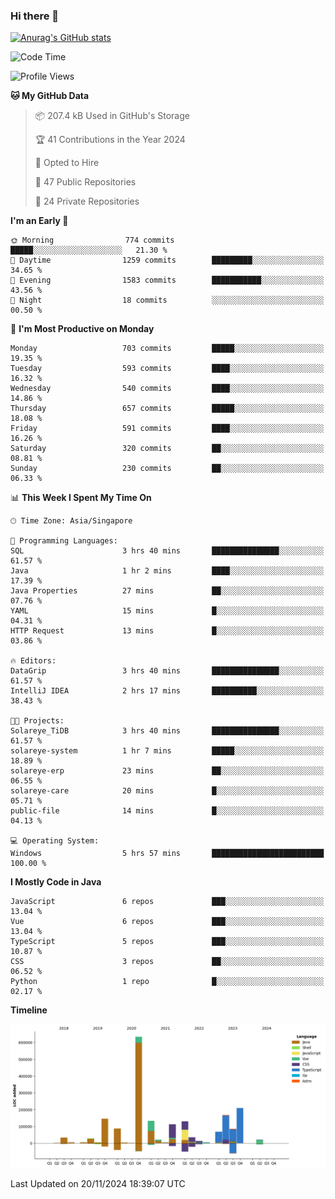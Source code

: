 ### Hi there 👋

[![Anurag's GitHub stats](https://github-readme-stats.vercel.app/api?username=xiumu2017&show_icons=true&theme=radical)](https://github.com/anuraghazra/github-readme-stats)

<!--
**xiumu2017/xiumu2017** is a ✨ _special_ ✨ repository because its `README.md` (this file) appears on your GitHub profile.

Here are some ideas to get you started:

- 🔭 I’m currently working on ...
- 🌱 I’m currently learning ...
- 👯 I’m looking to collaborate on ...
- 🤔 I’m looking for help with ...
- 💬 Ask me about ...
- 📫 How to reach me: ...
- 😄 Pronouns: ...
- ⚡ Fun fact: ...
-->

<!--START_SECTION:waka-->
![Code Time](http://img.shields.io/badge/Code%20Time-2%2C482%20hrs%2026%20mins-blue)

![Profile Views](http://img.shields.io/badge/Profile%20Views-0-blue)

**🐱 My GitHub Data** 

> 📦 207.4 kB Used in GitHub's Storage 
 > 
> 🏆 41 Contributions in the Year 2024
 > 
> 💼 Opted to Hire
 > 
> 📜 47 Public Repositories 
 > 
> 🔑 24 Private Repositories 
 > 
**I'm an Early 🐤** 

```text
🌞 Morning                774 commits         █████░░░░░░░░░░░░░░░░░░░░   21.30 % 
🌆 Daytime                1259 commits        █████████░░░░░░░░░░░░░░░░   34.65 % 
🌃 Evening                1583 commits        ███████████░░░░░░░░░░░░░░   43.56 % 
🌙 Night                  18 commits          ░░░░░░░░░░░░░░░░░░░░░░░░░   00.50 % 
```
📅 **I'm Most Productive on Monday** 

```text
Monday                   703 commits         █████░░░░░░░░░░░░░░░░░░░░   19.35 % 
Tuesday                  593 commits         ████░░░░░░░░░░░░░░░░░░░░░   16.32 % 
Wednesday                540 commits         ████░░░░░░░░░░░░░░░░░░░░░   14.86 % 
Thursday                 657 commits         █████░░░░░░░░░░░░░░░░░░░░   18.08 % 
Friday                   591 commits         ████░░░░░░░░░░░░░░░░░░░░░   16.26 % 
Saturday                 320 commits         ██░░░░░░░░░░░░░░░░░░░░░░░   08.81 % 
Sunday                   230 commits         ██░░░░░░░░░░░░░░░░░░░░░░░   06.33 % 
```


📊 **This Week I Spent My Time On** 

```text
🕑︎ Time Zone: Asia/Singapore

💬 Programming Languages: 
SQL                      3 hrs 40 mins       ███████████████░░░░░░░░░░   61.57 % 
Java                     1 hr 2 mins         ████░░░░░░░░░░░░░░░░░░░░░   17.39 % 
Java Properties          27 mins             ██░░░░░░░░░░░░░░░░░░░░░░░   07.76 % 
YAML                     15 mins             █░░░░░░░░░░░░░░░░░░░░░░░░   04.31 % 
HTTP Request             13 mins             █░░░░░░░░░░░░░░░░░░░░░░░░   03.86 % 

🔥 Editors: 
DataGrip                 3 hrs 40 mins       ███████████████░░░░░░░░░░   61.57 % 
IntelliJ IDEA            2 hrs 17 mins       ██████████░░░░░░░░░░░░░░░   38.43 % 

🐱‍💻 Projects: 
Solareye_TiDB            3 hrs 40 mins       ███████████████░░░░░░░░░░   61.57 % 
solareye-system          1 hr 7 mins         █████░░░░░░░░░░░░░░░░░░░░   18.89 % 
solareye-erp             23 mins             ██░░░░░░░░░░░░░░░░░░░░░░░   06.55 % 
solareye-care            20 mins             █░░░░░░░░░░░░░░░░░░░░░░░░   05.71 % 
public-file              14 mins             █░░░░░░░░░░░░░░░░░░░░░░░░   04.13 % 

💻 Operating System: 
Windows                  5 hrs 57 mins       █████████████████████████   100.00 % 
```

**I Mostly Code in Java** 

```text
JavaScript               6 repos             ███░░░░░░░░░░░░░░░░░░░░░░   13.04 % 
Vue                      6 repos             ███░░░░░░░░░░░░░░░░░░░░░░   13.04 % 
TypeScript               5 repos             ███░░░░░░░░░░░░░░░░░░░░░░   10.87 % 
CSS                      3 repos             ██░░░░░░░░░░░░░░░░░░░░░░░   06.52 % 
Python                   1 repo              █░░░░░░░░░░░░░░░░░░░░░░░░   02.17 % 
```



**Timeline**

![Lines of Code chart](https://raw.githubusercontent.com/xiumu2017/xiumu2017/main/assets/bar_graph.png)


 Last Updated on 20/11/2024 18:39:07 UTC
<!--END_SECTION:waka-->
